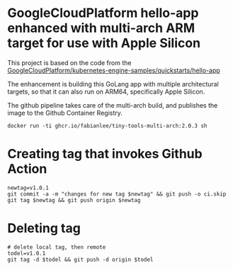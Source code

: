 # GoogleCloudPlatform hello-app enhanced with multi-arch ARM target for use with Apple Silicon

This project is based on the code from the [GoogleCloudPlatform/kubernetes-engine-samples/quickstarts/hello-app](https://github.com/GoogleCloudPlatform/kubernetes-engine-samples/tree/main/quickstarts/hello-app)

The enhancement is building this GoLang app with multiple architectural targets, so that it can also run on ARM64, specifically Apple Silicon.

The github pipeline takes care of the multi-arch build, and publishes the image to the Github Container Registry.


```
docker run -ti ghcr.io/fabianlee/tiny-tools-multi-arch:2.0.3 sh
```

# Creating tag that invokes Github Action

```
newtag=v1.0.1
git commit -a -m "changes for new tag $newtag" && git push -o ci.skip
git tag $newtag && git push origin $newtag
```

# Deleting tag

```
# delete local tag, then remote
todel=v1.0.1
git tag -d $todel && git push -d origin $todel
```


